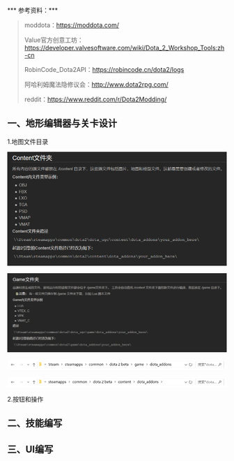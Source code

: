 *** 参考资料：***

> moddota：https://moddota.com/
>
> Value官方创意工坊：https://developer.valvesoftware.com/wiki/Dota_2_Workshop_Tools:zh-cn
>
> RobinCode_Dota2API：https://robincode.cn/dota2/logs
>
> 阿哈利姆魔法隐修议会：http://www.dota2rpg.com/
>
> reddit：https://www.reddit.com/r/Dota2Modding/



## 一、地形编辑器与关卡设计

1.地图文件目录

![](../.all_images/dota_img0.png)

![](../.all_images/dota_img1.png)

![](../.all_images/dota_img2.png)

![](../.all_images/dota_img3.png)



2.按钮和操作



## 二、技能编写



## 三、UI编写

